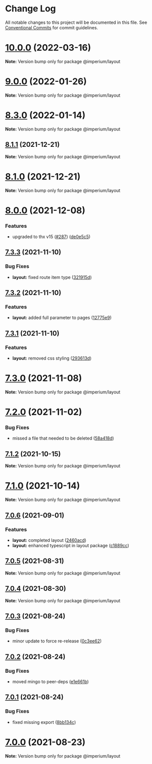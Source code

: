 # Change Log

All notable changes to this project will be documented in this file.
See [Conventional Commits](https://conventionalcommits.org) for commit guidelines.

# [10.0.0](https://github.com/darkadept/imperium/compare/v9.0.0...v10.0.0) (2022-03-16)

**Note:** Version bump only for package @imperium/layout





# [9.0.0](https://github.com/darkadept/imperium/compare/v8.3.0...v9.0.0) (2022-01-26)

**Note:** Version bump only for package @imperium/layout





# [8.3.0](https://github.com/darkadept/imperium/compare/v8.2.1...v8.3.0) (2022-01-14)

**Note:** Version bump only for package @imperium/layout





## [8.1.1](https://github.com/darkadept/imperium/compare/v8.1.0...v8.1.1) (2021-12-21)

**Note:** Version bump only for package @imperium/layout





# [8.1.0](https://github.com/darkadept/imperium/compare/v8.0.0...v8.1.0) (2021-12-21)

**Note:** Version bump only for package @imperium/layout





# [8.0.0](https://github.com/darkadept/imperium/compare/v7.3.5...v8.0.0) (2021-12-08)


### Features

* upgraded to thx v15 ([#287](https://github.com/darkadept/imperium/issues/287)) ([de0e5c5](https://github.com/darkadept/imperium/commit/de0e5c57f6e6ac6b130439c01b5b5a9a26771d27))





## [7.3.3](https://github.com/darkadept/imperium/compare/v7.3.2...v7.3.3) (2021-11-10)


### Bug Fixes

* **layout:** fixed route item type ([321915d](https://github.com/darkadept/imperium/commit/321915db159affa2a080623ff88d3dc8c430c218))





## [7.3.2](https://github.com/darkadept/imperium/compare/v7.3.1...v7.3.2) (2021-11-10)


### Features

* **layout:** added full parameter to pages ([12775e9](https://github.com/darkadept/imperium/commit/12775e98fef16dc502d9189d5678d2fc27d0415a))





## [7.3.1](https://github.com/darkadept/imperium/compare/v7.3.0...v7.3.1) (2021-11-10)


### Features

* **layout:** removed css styling ([293613d](https://github.com/darkadept/imperium/commit/293613df8c603e0b4875e06944cdde9f415ff7e8))





# [7.3.0](https://github.com/darkadept/imperium/compare/v7.2.0...v7.3.0) (2021-11-08)

**Note:** Version bump only for package @imperium/layout





# [7.2.0](https://github.com/darkadept/imperium/compare/v7.1.8...v7.2.0) (2021-11-02)


### Bug Fixes

* missed a file that needed to be deleted ([58a418d](https://github.com/darkadept/imperium/commit/58a418db0527d96543267e438dd23f57d15b5a71))





## [7.1.2](https://github.com/darkadept/imperium/compare/v7.1.1...v7.1.2) (2021-10-15)

**Note:** Version bump only for package @imperium/layout





# [7.1.0](https://github.com/darkadept/imperium/compare/v7.0.6...v7.1.0) (2021-10-14)

**Note:** Version bump only for package @imperium/layout





## [7.0.6](https://github.com/darkadept/imperium/compare/v7.0.5...v7.0.6) (2021-09-01)


### Features

* **layout:** completed layout ([2460acd](https://github.com/darkadept/imperium/commit/2460acd449566cc108852aa781a674378caef004))
* **layout:** enhanced typescript in layout package ([c1889cc](https://github.com/darkadept/imperium/commit/c1889cc0e51f69dbcd376cbb98ebcf111daa8ca0))





## [7.0.5](https://github.com/darkadept/imperium/compare/v7.0.4...v7.0.5) (2021-08-31)

**Note:** Version bump only for package @imperium/layout





## [7.0.4](https://github.com/darkadept/imperium/compare/v7.0.3...v7.0.4) (2021-08-30)

**Note:** Version bump only for package @imperium/layout





## [7.0.3](https://github.com/darkadept/imperium/compare/v7.0.2...v7.0.3) (2021-08-24)


### Bug Fixes

* minor update to force re-release ([0c3ee62](https://github.com/darkadept/imperium/commit/0c3ee6206a4d14be6547e8381aab6b41c14dbb1a))





## [7.0.2](https://github.com/darkadept/imperium/compare/v7.0.1...v7.0.2) (2021-08-24)


### Bug Fixes

* moved mingo to peer-deps ([e1e661b](https://github.com/darkadept/imperium/commit/e1e661bb1caecaed94f5eb863331d32ff0682e75))





## [7.0.1](https://github.com/darkadept/imperium/compare/v7.0.0...v7.0.1) (2021-08-24)


### Bug Fixes

* fixed missing export ([8bb134c](https://github.com/darkadept/imperium/commit/8bb134cdb40739ecdd2c6d32d870668f169f53dd))





# [7.0.0](https://github.com/darkadept/imperium/compare/v6.2.1...v7.0.0) (2021-08-23)

**Note:** Version bump only for package @imperium/layout

